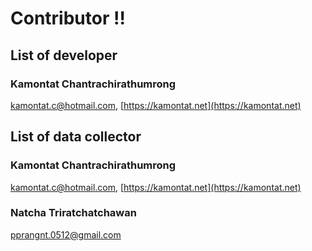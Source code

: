 # Contributor !!

## List of developer

### Kamontat Chantrachirathumrong
[kamontat.c@hotmail.com](mailto:kamontat.c@hotmail.com), [https://kamontat.net](https://kamontat.net)

## List of data collector

### Kamontat Chantrachirathumrong
[kamontat.c@hotmail.com](mailto:kamontat.c@hotmail.com), [https://kamontat.net](https://kamontat.net)

### Natcha Triratchatchawan
[pprangnt.0512@gmail.com](maailto:pprangnt.0512@gmail.com)
